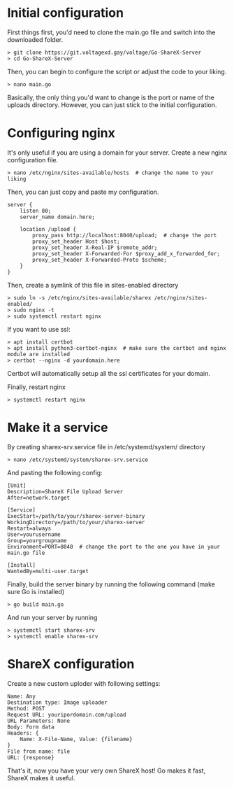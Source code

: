 <h1> Initial configuration </h1>

First things first, you'd need to clone the main.go file and switch into the downloaded folder.

```
> git clone https://git.voltagexd.gay/voltage/Go-ShareX-Server
> cd Go-ShareX-Server
```

Then, you can begin to configure the script or adjust the code to your liking.

```
> nano main.go
```

Basically, the only thing you'd want to change is the port or name of the uploads directory. However, you can just stick to the initial configuration.

<h1> Configuring nginx </h1>

It's only useful if you are using a domain for your server. Create a new nginx configuration file.

```
> nano /etc/nginx/sites-available/hosts  # change the name to your liking
```

Then, you can just copy and paste my configuration.

```
server {
    listen 80;
    server_name domain.here;

    location /upload {
        proxy_pass http://localhost:8040/upload;  # change the port
        proxy_set_header Host $host;
        proxy_set_header X-Real-IP $remote_addr;
        proxy_set_header X-Forwarded-For $proxy_add_x_forwarded_for;
        proxy_set_header X-Forwarded-Proto $scheme;
    }
}
```

Then, create a symlink of this file in sites-enabled directory

```
> sudo ln -s /etc/nginx/sites-available/sharex /etc/nginx/sites-enabled/
> sudo nginx -t
> sudo systemctl restart nginx
```

If you want to use ssl:

```
> apt install certbot
> apt install python3-certbot-nginx  # make sure the certbot and nginx module are installed
> certbot --nginx -d yourdomain.here
```

Certbot will automatically setup all the ssl certificates for your domain.

Finally, restart nginx

```
> systemctl restart nginx
```

<h1> Make it a service </h1>

By creating sharex-srv.service file in /etc/systemd/system/ directory

```
> nano /etc/systemd/system/sharex-srv.service
```

And pasting the following config:

```
[Unit]
Description=ShareX File Upload Server
After=network.target

[Service]
ExecStart=/path/to/your/sharex-server-binary
WorkingDirectory=/path/to/your/sharex-server
Restart=always
User=yourusername
Group=yourgroupname
Environment=PORT=8040  # change the port to the one you have in your main.go file

[Install]
WantedBy=multi-user.target
```

Finally, build the server binary by running the following command (make sure Go is installed)

```
> go build main.go
```

And run your server by running

```
> systemctl start sharex-srv
> systemctl enable sharex-srv
```

<h1> ShareX configuration </h1>

Create a new custom uploder with following settings:

```
Name: Any
Destination type: Image uploader
Method: POST
Request URL: youripordomain.com/upload
URL Parameters: None
Body: Form data
Headers: {
    Name: X-File-Name, Value: {filename}
}
File from name: file
URL: {response}
```

That's it, now you have your very own ShareX host! Go makes it fast, ShareX makes it useful.